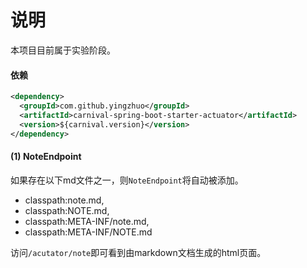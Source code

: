 # 说明

本项目目前属于实验阶段。

#### 依赖

```xml
<dependency>
  <groupId>com.github.yingzhuo</groupId>
  <artifactId>carnival-spring-boot-starter-actuator</artifactId>
  <version>${carnival.version}</version>
</dependency>
```

#### (1) NoteEndpoint

如果存在以下md文件之一，则`NoteEndpoint`将自动被添加。

* classpath:note.md,
* classpath:NOTE.md,
* classpath:META-INF/note.md,
* classpath:META-INF/NOTE.md

访问`/acutator/note`即可看到由markdown文档生成的html页面。
